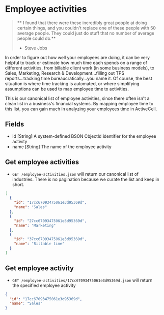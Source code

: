 Employee activities
===================

> ** I found that there were these incredibly great people at doing certain things, and you couldn't replace one of these people with 50 average people. They could just do stuff that no number of average people could do.**
>
> - Steve Jobs

In order to figure out how well your employees are doing, it can be very helpful to track or estimate how much time each spends on a range of different activities, from billable client work (in some business models), to Sales, Marketing, Research & Development...filling out TPS reports...tracking time bureaucratically...you name it. Of course, the best situation is where time tracking is automated, or where simplifying assumptions can be used to map employee time to activities. 

This is our canonical list of employee activities, since there often isn't a clean list in a business's financial systems. By mapping employee time to this list, you can gain much in analyzing your employees time in ActiveCell.

Fields
------

* id [String] A system-defined BSON ObjectId identifier for the employee activity
* name [String] The name of the employee activity


Get employee activities
------------

* `GET /employee-activities.json` will return our canonical list of industries. There is no pagination because we curate the list and keep in short.

```json
[
  {
    "id": "17cc67093475061e3d95369d",
    "name": "Sales"
  },
  {
    "id": "27cc67093475061e3d95369d",
    "name": "Marketing"
  },
  {
    "id": "37cc67093475061e3d95369d",
    "name": "Billable time"
  }
]
```


Get employee activity
-----------

* `GET /employee-activities/17cc67093475061e3d95369d.json` will return the specified employee activity

```json
{
  "id": "17cc67093475061e3d95369d",
  "name": "Sales"
}
```